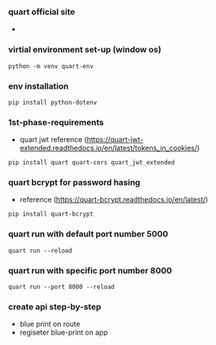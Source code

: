 ### quart official site
- 

### virtial environment set-up (window os)
```
python -m venv quart-env
```
### env installation
```
pip install python-dotenv
```
### 1st-phase-requirements
- quart jwt reference (https://quart-jwt-extended.readthedocs.io/en/latest/tokens_in_cookies/)
```
pip install quart quart-cors quart_jwt_extended
```

### quart bcrypt for password hasing
- reference (https://quart-bcrypt.readthedocs.io/en/latest/)
```
pip install quart-bcrypt
```
### quart run with default port number 5000
```
quart run --reload
```
### quart run with specific port number 8000
```
quart run --port 8000 --reload 
```

### create api step-by-step
- blue print on route
- regiseter blue-print on app
